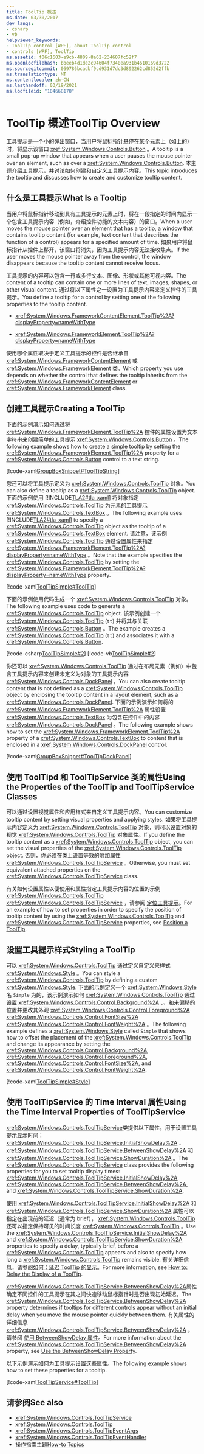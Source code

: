 ```yaml
---
title: ToolTip 概述
ms.date: 03/30/2017
dev_langs:
- csharp
- vb
helpviewer_keywords:
- ToolTip control [WPF], about ToolTip control
- controls [WPF], ToolTip
ms.assetid: f06c1603-e9cb-4809-8a62-234607fc52f7
ms.openlocfilehash: bbeeb4d1de2c94604f7340ea931b4610169d3722
ms.sourcegitcommit: 069786bcadbf9cd931d7dc3d892262cd852d2ffb
ms.translationtype: MT
ms.contentlocale: zh-CN
ms.lasthandoff: 03/19/2021
ms.locfileid: "104668170"
---
```

# <a name="tooltip-overview"></a><span data-ttu-id="58fc2-102">ToolTip 概述</span><span class="sxs-lookup"><span data-stu-id="58fc2-102">ToolTip Overview</span></span>

<span data-ttu-id="58fc2-103">工具提示是一个小的弹出窗口，当用户将鼠标指针悬停在某个元素上（如上的）时，将显示该窗口 <xref:System.Windows.Controls.Button> 。</span><span class="sxs-lookup"><span data-stu-id="58fc2-103">A tooltip is a small pop-up window that appears when a user pauses the mouse pointer over an element, such as over a <xref:System.Windows.Controls.Button>.</span></span> <span data-ttu-id="58fc2-104">本主题介绍工具提示，并讨论如何创建和自定义工具提示内容。</span><span class="sxs-lookup"><span data-stu-id="58fc2-104">This topic introduces the tooltip and discusses how to create and customize tooltip content.</span></span>  

<a name="what_is_a_tooltip"></a>

## <a name="what-is-a-tooltip"></a><span data-ttu-id="58fc2-105">什么是工具提示</span><span class="sxs-lookup"><span data-stu-id="58fc2-105">What Is a Tooltip</span></span>  

 <span data-ttu-id="58fc2-106">当用户将鼠标指针移动到具有工具提示的元素上时，将在一段指定的时间内显示一个包含工具提示内容（例如，介绍控件功能的文本内容）的窗口。</span><span class="sxs-lookup"><span data-stu-id="58fc2-106">When a user moves the mouse pointer over an element that has a tooltip, a window that contains tooltip content (for example, text content that describes the function of a control) appears for a specified amount of time.</span></span> <span data-ttu-id="58fc2-107">如果用户将鼠标指针从控件上移开，该窗口将消失，因为工具提示内容无法接收焦点。</span><span class="sxs-lookup"><span data-stu-id="58fc2-107">If the user moves the mouse pointer away from the control, the window disappears because the tooltip content cannot receive focus.</span></span>  
  
 <span data-ttu-id="58fc2-108">工具提示的内容可以包含一行或多行文本、图像、形状或其他可视内容。</span><span class="sxs-lookup"><span data-stu-id="58fc2-108">The content of a tooltip can contain one or more lines of text, images, shapes, or other visual content.</span></span> <span data-ttu-id="58fc2-109">通过将以下属性之一设置为工具提示内容来定义控件的工具提示。</span><span class="sxs-lookup"><span data-stu-id="58fc2-109">You define a tooltip for a control by setting one of the following properties to the tooltip content.</span></span>  
  
- <xref:System.Windows.FrameworkContentElement.ToolTip%2A?displayProperty=nameWithType>  
  
- <xref:System.Windows.FrameworkElement.ToolTip%2A?displayProperty=nameWithType>  
  
 <span data-ttu-id="58fc2-110">使用哪个属性取决于定义工具提示的控件是否继承自 <xref:System.Windows.FrameworkContentElement> 或 <xref:System.Windows.FrameworkElement> 类。</span><span class="sxs-lookup"><span data-stu-id="58fc2-110">Which property you use depends on whether the control that defines the tooltip inherits from the <xref:System.Windows.FrameworkContentElement> or <xref:System.Windows.FrameworkElement> class.</span></span>  
  
<a name="create_tooltip"></a>

## <a name="creating-a-tooltip"></a><span data-ttu-id="58fc2-111">创建工具提示</span><span class="sxs-lookup"><span data-stu-id="58fc2-111">Creating a ToolTip</span></span>  

 <span data-ttu-id="58fc2-112">下面的示例演示如何通过将 <xref:System.Windows.FrameworkElement.ToolTip%2A> 控件的属性设置为文本字符串来创建简单的工具提示 <xref:System.Windows.Controls.Button> 。</span><span class="sxs-lookup"><span data-stu-id="58fc2-112">The following example shows how to create a simple tooltip by setting the <xref:System.Windows.FrameworkElement.ToolTip%2A> property for a <xref:System.Windows.Controls.Button> control to a text string.</span></span>  
  
 [!code-xaml[GroupBoxSnippet#ToolTipString](~/samples/snippets/csharp/VS_Snippets_Wpf/GroupBoxSnippet/CS/Window1.xaml#tooltipstring)]  
  
 <span data-ttu-id="58fc2-113">您还可以将工具提示定义为 <xref:System.Windows.Controls.ToolTip> 对象。</span><span class="sxs-lookup"><span data-stu-id="58fc2-113">You can also define a tooltip as a <xref:System.Windows.Controls.ToolTip> object.</span></span> <span data-ttu-id="58fc2-114">下面的示例使用 [!INCLUDE[TLA2#tla_xaml](../../../includes/tla2sharptla-xaml-md.md)] 将对象指定 <xref:System.Windows.Controls.ToolTip> 为元素的工具提示 <xref:System.Windows.Controls.TextBox> 。</span><span class="sxs-lookup"><span data-stu-id="58fc2-114">The following example uses [!INCLUDE[TLA2#tla_xaml](../../../includes/tla2sharptla-xaml-md.md)] to specify a <xref:System.Windows.Controls.ToolTip> object as the tooltip of a <xref:System.Windows.Controls.TextBox> element.</span></span> <span data-ttu-id="58fc2-115">请注意，该示例 <xref:System.Windows.Controls.ToolTip> 通过设置属性来指定 <xref:System.Windows.FrameworkElement.ToolTip%2A?displayProperty=nameWithType> 。</span><span class="sxs-lookup"><span data-stu-id="58fc2-115">Note that the example specifies the <xref:System.Windows.Controls.ToolTip> by setting the <xref:System.Windows.FrameworkElement.ToolTip%2A?displayProperty=nameWithType> property.</span></span>  
  
 [!code-xaml[ToolTipSimple#ToolTip](~/samples/snippets/csharp/VS_Snippets_Wpf/ToolTipSimple/CSharp/Pane1.xaml#tooltip)]  
  
 <span data-ttu-id="58fc2-116">下面的示例使用代码生成一个 <xref:System.Windows.Controls.ToolTip> 对象。</span><span class="sxs-lookup"><span data-stu-id="58fc2-116">The following example uses code to generate a <xref:System.Windows.Controls.ToolTip> object.</span></span> <span data-ttu-id="58fc2-117">该示例创建一个 <xref:System.Windows.Controls.ToolTip> (`tt`) 并将其与关联 <xref:System.Windows.Controls.Button> 。</span><span class="sxs-lookup"><span data-stu-id="58fc2-117">The example creates a <xref:System.Windows.Controls.ToolTip> (`tt`) and associates it with a <xref:System.Windows.Controls.Button>.</span></span>  
  
 [!code-csharp[ToolTipSimple#2](~/samples/snippets/csharp/VS_Snippets_Wpf/ToolTipSimple/CSharp/Pane1.xaml.cs#2)]
 [!code-vb[ToolTipSimple#2](~/samples/snippets/visualbasic/VS_Snippets_Wpf/ToolTipSimple/VisualBasic/Window1.xaml.vb#2)]  
  
 <span data-ttu-id="58fc2-118">你还可以 <xref:System.Windows.Controls.ToolTip> 通过在布局元素（例如）中包含工具提示内容来创建未定义为对象的工具提示内容 <xref:System.Windows.Controls.DockPanel> 。</span><span class="sxs-lookup"><span data-stu-id="58fc2-118">You can also create tooltip content that is not defined as a <xref:System.Windows.Controls.ToolTip> object by enclosing the tooltip content in a layout element, such as a <xref:System.Windows.Controls.DockPanel>.</span></span> <span data-ttu-id="58fc2-119">下面的示例演示如何将的 <xref:System.Windows.FrameworkElement.ToolTip%2A> 属性设置 <xref:System.Windows.Controls.TextBox> 为包含在控件中的内容 <xref:System.Windows.Controls.DockPanel> 。</span><span class="sxs-lookup"><span data-stu-id="58fc2-119">The following example shows how to set the <xref:System.Windows.FrameworkElement.ToolTip%2A> property of a <xref:System.Windows.Controls.TextBox> to content that is enclosed in a <xref:System.Windows.Controls.DockPanel> control.</span></span>  
  
 [!code-xaml[GroupBoxSnippet#ToolTipDockPanel](~/samples/snippets/csharp/VS_Snippets_Wpf/GroupBoxSnippet/CS/Window1.xaml#tooltipdockpanel)]  
  
<a name="Using_the_ToolTip_and_ToolTipService_Properties"></a>

## <a name="using-the-properties-of-the-tooltip-and-tooltipservice-classes"></a><span data-ttu-id="58fc2-120">使用 ToolTipd 和 ToolTipService 类的属性</span><span class="sxs-lookup"><span data-stu-id="58fc2-120">Using the Properties of the ToolTip and ToolTipService Classes</span></span>  

 <span data-ttu-id="58fc2-121">可以通过设置视觉属性和应用样式来自定义工具提示内容。</span><span class="sxs-lookup"><span data-stu-id="58fc2-121">You can customize tooltip content by setting visual properties and applying styles.</span></span> <span data-ttu-id="58fc2-122">如果将工具提示内容定义为 <xref:System.Windows.Controls.ToolTip> 对象，则可以设置对象的视觉 <xref:System.Windows.Controls.ToolTip> 对象属性。</span><span class="sxs-lookup"><span data-stu-id="58fc2-122">If you define the tooltip content as a <xref:System.Windows.Controls.ToolTip> object, you can set the visual properties of the <xref:System.Windows.Controls.ToolTip> object.</span></span> <span data-ttu-id="58fc2-123">否则，你必须在类上设置等效的附加属性 <xref:System.Windows.Controls.ToolTipService> 。</span><span class="sxs-lookup"><span data-stu-id="58fc2-123">Otherwise, you must set equivalent attached properties on the <xref:System.Windows.Controls.ToolTipService> class.</span></span>  
  
 <span data-ttu-id="58fc2-124">有关如何设置属性以便使用和属性指定工具提示内容的位置的示例 <xref:System.Windows.Controls.ToolTip> <xref:System.Windows.Controls.ToolTipService> ，请参阅 [定位工具提示](how-to-position-a-tooltip.md)。</span><span class="sxs-lookup"><span data-stu-id="58fc2-124">For an example of how to set properties in order to specify the position of tooltip content by using the <xref:System.Windows.Controls.ToolTip> and <xref:System.Windows.Controls.ToolTipService> properties, see [Position a ToolTip](how-to-position-a-tooltip.md).</span></span>  
  
<a name="StylingToolTip"></a>

## <a name="styling-a-tooltip"></a><span data-ttu-id="58fc2-125">设置工具提示样式</span><span class="sxs-lookup"><span data-stu-id="58fc2-125">Styling a ToolTip</span></span>  

 <span data-ttu-id="58fc2-126">可以 <xref:System.Windows.Controls.ToolTip> 通过定义自定义来样式 <xref:System.Windows.Style> 。</span><span class="sxs-lookup"><span data-stu-id="58fc2-126">You can style a <xref:System.Windows.Controls.ToolTip> by defining a custom <xref:System.Windows.Style>.</span></span> <span data-ttu-id="58fc2-127">下面的示例定义一个 <xref:System.Windows.Style> 名 `Simple` 为的，该示例演示如何 <xref:System.Windows.Controls.ToolTip> 通过设置 <xref:System.Windows.Controls.Control.Background%2A> 、、和来偏移的位置并更改其外观 <xref:System.Windows.Controls.Control.Foreground%2A> <xref:System.Windows.Controls.Control.FontSize%2A> <xref:System.Windows.Controls.Control.FontWeight%2A> 。</span><span class="sxs-lookup"><span data-stu-id="58fc2-127">The following example defines a <xref:System.Windows.Style> called `Simple` that shows how to offset the placement of the <xref:System.Windows.Controls.ToolTip> and change its appearance by setting the <xref:System.Windows.Controls.Control.Background%2A>, <xref:System.Windows.Controls.Control.Foreground%2A>, <xref:System.Windows.Controls.Control.FontSize%2A>, and <xref:System.Windows.Controls.Control.FontWeight%2A>.</span></span>  
  
 [!code-xaml[ToolTipSimple#Style](~/samples/snippets/csharp/VS_Snippets_Wpf/ToolTipSimple/CSharp/Pane1.xaml#style)]  
  
<a name="UsingtheToolTipServiceTimeIntervalProperties"></a>

## <a name="using-the-time-interval-properties-of-tooltipservice"></a><span data-ttu-id="58fc2-128">使用 ToolTipService 的 Time Interval 属性</span><span class="sxs-lookup"><span data-stu-id="58fc2-128">Using the Time Interval Properties of ToolTipService</span></span>  

 <span data-ttu-id="58fc2-129"><xref:System.Windows.Controls.ToolTipService>类提供以下属性，用于设置工具提示显示时间： <xref:System.Windows.Controls.ToolTipService.InitialShowDelay%2A> 、 <xref:System.Windows.Controls.ToolTipService.BetweenShowDelay%2A> 和 <xref:System.Windows.Controls.ToolTipService.ShowDuration%2A> 。</span><span class="sxs-lookup"><span data-stu-id="58fc2-129">The <xref:System.Windows.Controls.ToolTipService> class provides the following properties for you to set tooltip display times: <xref:System.Windows.Controls.ToolTipService.InitialShowDelay%2A>, <xref:System.Windows.Controls.ToolTipService.BetweenShowDelay%2A>, and <xref:System.Windows.Controls.ToolTipService.ShowDuration%2A>.</span></span>  
  
 <span data-ttu-id="58fc2-130">使用 <xref:System.Windows.Controls.ToolTipService.InitialShowDelay%2A> 和 <xref:System.Windows.Controls.ToolTipService.ShowDuration%2A> 属性可以指定在出现前的延迟（通常为 brief）， <xref:System.Windows.Controls.ToolTip> 还可以指定保持可见的时间长度 <xref:System.Windows.Controls.ToolTip> 。</span><span class="sxs-lookup"><span data-stu-id="58fc2-130">Use the <xref:System.Windows.Controls.ToolTipService.InitialShowDelay%2A> and <xref:System.Windows.Controls.ToolTipService.ShowDuration%2A> properties to specify a delay, typically brief, before a <xref:System.Windows.Controls.ToolTip> appears and also to specify how long a <xref:System.Windows.Controls.ToolTip> remains visible.</span></span> <span data-ttu-id="58fc2-131">有关详细信息，请参阅[如何：延迟 ToolTip 的显示](/previous-versions/dotnet/netframework-3.5/ms747264(v=vs.90))。</span><span class="sxs-lookup"><span data-stu-id="58fc2-131">For more information, see [How to: Delay the Display of a ToolTip](/previous-versions/dotnet/netframework-3.5/ms747264(v=vs.90)).</span></span>  
  
 <span data-ttu-id="58fc2-132"><xref:System.Windows.Controls.ToolTipService.BetweenShowDelay%2A>属性确定不同控件的工具提示在其之间快速移动鼠标指针时是否出现初始延迟。</span><span class="sxs-lookup"><span data-stu-id="58fc2-132">The <xref:System.Windows.Controls.ToolTipService.BetweenShowDelay%2A> property determines if tooltips for different controls appear without an initial delay when you move the mouse pointer quickly between them.</span></span> <span data-ttu-id="58fc2-133">有关属性的详细信息 <xref:System.Windows.Controls.ToolTipService.BetweenShowDelay%2A> ，请参阅 [使用 BetweenShowDelay 属性](how-to-use-the-betweenshowdelay-property.md)。</span><span class="sxs-lookup"><span data-stu-id="58fc2-133">For more information about the <xref:System.Windows.Controls.ToolTipService.BetweenShowDelay%2A> property, see [Use the BetweenShowDelay Property](how-to-use-the-betweenshowdelay-property.md).</span></span>  
  
 <span data-ttu-id="58fc2-134">以下示例演示如何为工具提示设置这些属性。</span><span class="sxs-lookup"><span data-stu-id="58fc2-134">The following example shows how to set these properties for a tooltip.</span></span>  
  
 [!code-xaml[ToolTipService#ToolTip](~/samples/snippets/csharp/VS_Snippets_Wpf/ToolTipService/CSharp/Pane1.xaml#tooltip)]  
  
## <a name="see-also"></a><span data-ttu-id="58fc2-135">请参阅</span><span class="sxs-lookup"><span data-stu-id="58fc2-135">See also</span></span>

- <xref:System.Windows.Controls.ToolTipService>
- <xref:System.Windows.Controls.ToolTip>
- <xref:System.Windows.Controls.ToolTipEventArgs>
- <xref:System.Windows.Controls.ToolTipEventHandler>
- [<span data-ttu-id="58fc2-136">操作指南主题</span><span class="sxs-lookup"><span data-stu-id="58fc2-136">How-to Topics</span></span>](tooltip-how-to-topics.md)
